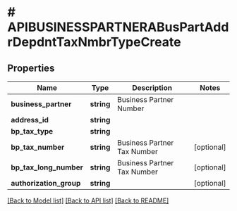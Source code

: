 # # APIBUSINESSPARTNERABusPartAddrDepdntTaxNmbrTypeCreate

## Properties

Name | Type | Description | Notes
------------ | ------------- | ------------- | -------------
**business_partner** | **string** | Business Partner Number |
**address_id** | **string** |  |
**bp_tax_type** | **string** |  |
**bp_tax_number** | **string** | Business Partner Tax Number | [optional]
**bp_tax_long_number** | **string** | Business Partner Tax Number | [optional]
**authorization_group** | **string** |  | [optional]

[[Back to Model list]](../../README.md#models) [[Back to API list]](../../README.md#endpoints) [[Back to README]](../../README.md)
